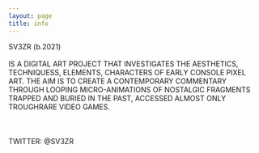 ```yaml
---
layout: page
title: info
---
```

 
<p class="description" style="text-align: justify;">

SV3ZR (b.2021)
<br>
<br>
IS A DIGITAL ART PROJECT THAT INVESTIGATES THE AESTHETICS, TECHNIQUESS, ELEMENTS, CHARACTERS OF EARLY CONSOLE PIXEL ART. THE AIM IS TO CREATE A CONTEMPORARY COMMENTARY THROUGH LOOPING MICRO-ANIMATIONS OF NOSTALGIC FRAGMENTS TRAPPED AND BURIED IN THE PAST, ACCESSED ALMOST ONLY TROUGHRARE VIDEO GAMES.
<br>
<br>
<br>
<br>
TWITTER: @SV3ZR

